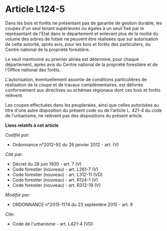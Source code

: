 # Article L124-5

Dans les bois et forêts ne présentant pas de garantie de gestion durable, les coupes d'un seul tenant supérieures ou égales à
un seuil fixé par le représentant de l'Etat dans le département et enlevant plus de la moitié du volume des arbres de futaie
ne peuvent être réalisées que sur autorisation de cette autorité, après avis, pour les bois et forêts des particuliers, du
Centre national de la propriété forestière.

Le seuil mentionné au premier alinéa est déterminé, pour chaque département, après avis du Centre national de la propriété
forestière et de l'Office national des forêts.

L'autorisation, éventuellement assortie de conditions particulières de réalisation de la coupe et de travaux complémentaires,
est délivrée conformément aux directives ou schémas régionaux dont ces bois et forêts relèvent.

Les coupes effectuées dans les peupleraies, ainsi que celles autorisées au titre d'une autre disposition du présent code ou
de l'article L. 421-4 du code de l'urbanisme, ne relèvent pas des dispositions du présent article.

**Liens relatifs à cet article**

_Codifié par_:

  - Ordonnance n°2012-92 du 26 janvier 2012 - art. (V)

_Cité par_:

  - Décret du 28 juin 1930 - art. 7 (V)
  - Code forestier (nouveau) - art. L261-7 (V)
  - Code forestier (nouveau) - art. L312-11 (VD)
  - Code forestier (nouveau) - art. R124-1 (V)
  - Code forestier (nouveau) - art. R312-19 (V)

_Modifié par_:

  - ORDONNANCE n°2015-1174 du 23 septembre 2015 - art. 9

_Cite_:

  - Code de l'urbanisme - art. L421-4 (VD)
